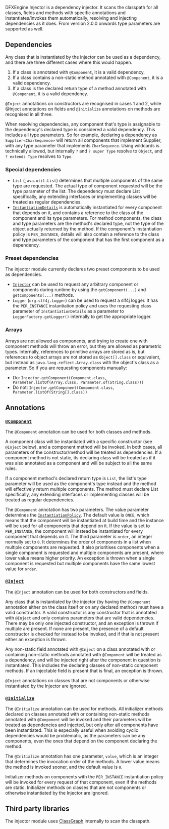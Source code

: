 DFXEngine Injector is a dependency injector. It scans the classpath for all classes, fields and methods with specific
annotations and instantiates/invokes them automatically, resolving and injecting dependencies as it does. From version
2.0.0 onwards type parameters are supported as well.

## Dependencies

Any class that is instantiated by the injector can be used as a dependency, and there are three different cases where
this would happen.

1. If a class is annotated with `@Component`, it is a valid dependency.
2. If a class contains a non-static method annotated with `@Component`, it is a valid dependency.
3. If a class is the declared return type of a method annotated with `@Component`, it is a valid dependency.

`@Inject` annotations on constructors are recognised in cases 1 and 2, while @Inject annotations on fields and
`@Initialize` annotations on methods are recognised in all three.

When resolving dependencies, any component that's type is assignable to the dependency's declared type is considered
a valid dependency. This includes all type parameters. So for example, declaring a dependency as 
`Supplier<CharSequence>` will return all components that implement Supplier, with any type parameter that implements
`CharSequence`. Using wildcards is technically allowed, but internally `?` and <code>?&nbsp;super&nbsp;Type</code>
resolve to `Object`, and <code>?&nbsp;extends&nbsp;Type</code> resolves to `Type`.

### Special dependencies

* `List` (`java.util.List`) determines that multiple components of the same type are requested. The actual type of 
component requested will be the type parameter of the list. The dependency must declare List specifically, any extending 
interfaces or implementing classes will be treated as regular dependencies.
* [`InstantiationDetails`](src/main/java/me/datafox/dfxengine/injector/InstantiationDetails.java) is automatically 
instantiated for every component that depends on it, and contains a reference to the class of the component and its type
parameters. For method components, the class and type parameters are the method's declared type, not the type of the
object actually returned by the method. If the component's instantiation policy is `PER_INSTANCE`, details will also
contain a reference to the class and type parameters of the component that has the first component as a dependency.

### Preset dependencies

The injector module currently declares two preset components to be used as dependencies.

* [`Injector`](src/main/java/me/datafox/dfxengine/injector/Injector.java) can be used to request any arbitrary component
or components during runtime by using the `getComponent(...)` and `getComponents(...)` methods.
* `Logger` (`org.slf4j.Logger`) can be used to request a slf4j logger. It has the `PER_INSTANCE` instantiation policy 
and uses the requesting class parameter of `InstantiationDetails` as a parameter to `LoggerFactory.getLogger()` 
internally to get the appropriate logger.

### Arrays

Arrays are not allowed as components, and trying to create one with component methods will throw an error, but they are
allowed as parametric types. Internally, references to primitive arrays are stored as is, but references to object 
arrays are not stored as `Object[].class` or equivalent, but instead as `java.lang.reflect.Array.class` with the 
object's class as a parameter. So if you are requesting components manually:

* Do: `Injector.getComponent(Component.class, Parameter.listOf(Array.class, Parameter.of(String.class)))`
* Do not: `Injector.getComponent(Component.class, Parameter.listOf(String[].class))`

## Annotations

### [`@Component`](../injector-api/src/main/java/me/datafox/dfxengine/injector/api/annotation/Component.java)

The `@Component` annotation can be used for both classes and methods. 

A component class will be instantiated with a specific constructor (see `@Inject` below), and a component method will be
invoked. In both cases, all parameters of the constructor/method will be treated as dependencies. If a component method
is not static, its declaring class will be treated as if it was also annotated as a component and will be subject to all
the same rules.

If a component method's declared return type is `List`, the list's type parameter will be used as the component's type 
instead and the method will effectively return multiple components. The method must declare List specifically, any 
extending interfaces or implementing classes will be treated as regular dependencies.

The `@Component` annotation has two parameters. The value parameter determines the 
[`InstantiationPolicy`](../injector-api/src/main/java/me/datafox/dfxengine/injector/api/InstantiationPolicy.java). The
default value is `ONCE`, which means that the component will be instantiated at build time and the instance will be used
for all components that depend on it. If the value is set to `PER_INSTANCE`, the component will instead be instantiated
for every component that depends on it. The third parameter is `order`, an integer normally set to `0`. It determines 
the order of components in a list when multiple components are requested. It also prioritises components when a single 
component is requested and multiple components are present, where lower value means higher priority. An exception is 
thrown when a single component is requested but multiple components have the same lowest value for `order`.

### [`@Inject`](../injector-api/src/main/java/me/datafox/dfxengine/injector/api/annotation/Inject.java)

The `@Inject` annotation can be used for both constructors and fields.

Any class that is instantiated by the injector (by having the `@Component` annotation either on the class itself or on
any declared method) must have a valid constructor. A valid constructor is any constructor that is annotated with 
`@Inject` and only contains parameters that are valid dependencies. There may be only one injected constructor, and an 
exception is thrown if multiple are present. If none are present, the presence of a default constructor is checked for 
instead to be invoked, and if that is not present either an exception is thrown.

Any non-static field annotated with `@Inject` on a class annotated with or containing non-static methods annotated with 
`@Component` will be treated as a dependency, and will be injected right after the component in question is 
instantiated. This includes the declaring classes of non-static component methods. If an injectable field is present
that is final, an exception is thrown.

`@Inject` annotations on classes that are not components or otherwise instantiated by the Injector are ignored.

### [`@Initialize`](../injector-api/src/main/java/me/datafox/dfxengine/injector/api/annotation/Initialize.java)

The `@Initialize` annotation can be used for methods. All initializer methods declared on classes annotated with or
containing non-static methods annotated with `@Component` will be invoked and their parameters will be treated as
dependencies and injected, but only after all components have been instantiated. This is especially useful when avoiding 
cyclic dependencies would be problematic, as the parameters can be any components, even the ones that depend on the 
component declaring the method.

The `@Initialize` annotation has one parameter, `value`, which is an integer that determines the invocation order of the 
methods. A lower value means the method is invoked sooner, and the default value is `0`.

Initializer methods on components with the `PER_INSTANCE` instantiation policy will be invoked for every request of that
component, even if the methods are static. Initializer methods on classes that are not components or otherwise 
instantiated by the Injector are ignored.

## Third party libraries

The injector module uses [ClassGraph](https://github.com/classgraph/classgraph) internally to scan the classpath.